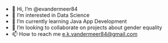 - 👋 Hi, I’m @evandermeer84
- 👀 I’m interested in Data Science
- 🌱 I’m currently learning Java App Development
- 💞️ I’m looking to collaborate on projects about gender equality
- 📫 How to reach me e.k.vandermeer84@gmail.com

<!---
evandermeer84/evandermeer84 is a ✨ special ✨ repository because its `README.md` (this file) appears on your GitHub profile.
You can click the Preview link to take a look at your changes.
--->
